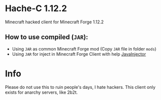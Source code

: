 # Hache-C 1.12.2

Minecraft hacked client for Minecraft Forge 1.12.2

## How to use compiled (`JAR`):
- Using `JAR` as common Minecraft Forge mod (Copy `JAR` file in folder `mods`)
- Using `JAR` for inject in Minecraft Forge Client with help [JavaInjector]

# Info
Please do not use this to ruin people's days, I hate hackers. 
This client only exists for anarchy servers, like 2b2t.


  [JavaInjector]: https://github.com/TheQmaks/JavaInjector

